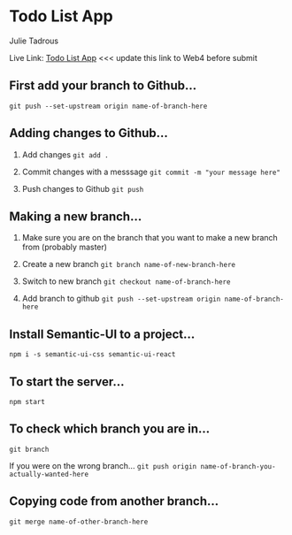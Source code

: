 # Todo List App

Julie Tadrous

Live Link: [Todo List App](http://localhost:8000)
<<< update this link to Web4 before submit

## First add your branch to Github...

`git push --set-upstream origin name-of-branch-here`

## Adding changes to Github...

1. Add changes
   `git add .`

2. Commit changes with a messsage
   `git commit -m "your message here"`

3. Push changes to Github
   `git push`

## Making a new branch...

1. Make sure you are on the branch that you want to make a new branch from (probably master)

2. Create a new branch
   `git branch name-of-new-branch-here`

3. Switch to new branch
   `git checkout name-of-branch-here`

4. Add branch to github
   `git push --set-upstream origin name-of-branch-here`

## Install Semantic-UI to a project...

`npm i -s semantic-ui-css semantic-ui-react`

## To start the server...

`npm start`

## To check which branch you are in...

`git branch`

If you were on the wrong branch...
`git push origin name-of-branch-you-actually-wanted-here`

## Copying code from another branch...

`git merge name-of-other-branch-here`
